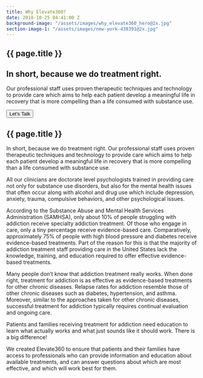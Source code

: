 ```yaml
---
title: Why Elevate360?
date: 2018-10-25 04:41:00 Z
background-image: "/assets/images/why_elevate360_hero@2x.jpg"
section-image-1: "/assets/images/new-york-438391@2x.jpg"
---
```


<section id="homepage_1" class="hero" style="background-image: url('{{ page.background-image }}')">
    <div class="section-content">
        <h1>{{ page.title }}</h1>
        <h2>In short, because we do treatment right.</h2>
        <p>
            Our professional staff uses proven therapeutic techniques and technology to provide care which aims to help each patient develop a meaningful life in recovery that is more compelling than a life consumed with substance use.  
        </p>
        <button class="rounded bordered">Let's Talk</button>
    </div>
</section>

<section>
    <div class="section-content">
        <h2>{{ page.title }}</h2>
        <p>In short, because we do treatment right.  Our professional staff uses proven therapeutic techniques and technology to provide care which aims to help each patient develop a meaningful life in recovery that is more compelling than a life consumed with substance use.  
        </p>
        <p>
        All our clinicians are doctorate level psychologists trained in providing care not only for substance use disorders, but also for the mental health issues that often occur along with alcohol and drug use which include depression, anxiety, trauma, compulsive behaviors, and other psychological issues. 
        </p>
        <p>
        According to the Substance Abuse and Mental Health Services Administration (SAMHSA), only about 10% of people struggling with addiction receive specialty addiction treatment.  Of those who engage in care, only a tiny percentage receive evidence-based care.  Comparatively, approximately 75% of people with high blood pressure and diabetes receive evidence-based treatments. Part of the reason for this is that the majority of addiction treatment staff providing care in the United States lack the knowledge, training, and education required to offer effective evidence-based treatments.  
        </p>
        <p>
        Many people don’t know that addiction treatment really works. When done right, treatment for addiction is as effective as evidence-based treatments for other chronic diseases. Relapse rates for addiction resemble those of other chronic diseases such as diabetes, hypertension, and asthma. Moreover, similar to the approaches taken for other chronic diseases, successful treatment for addiction typically requires continual evaluation and ongoing care.
        </p>
        <p>
        Patients and families receiving treatment for addiction need education to learn what actually works and what just sounds like it should work. There is a big difference!
        </p>
        <p>
        We created Elevate360 to ensure that patients and their families have access to professionals who can provide information and education about available treatments, and can answer questions about which are most effective, and which will work best for them.
        </p>
    </div>
    <div class="side-image" style="background-image:url('{{ page.section-image-1 }}')"></div>
</section>